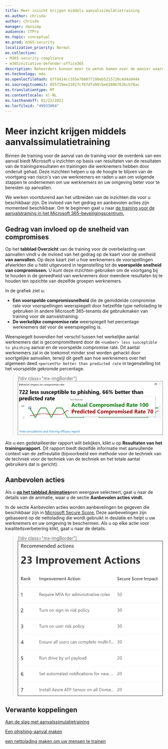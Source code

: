 ```yaml
---
title: Meer inzicht krijgen middels aanvalssimulatietraining
ms.author: chrisda
author: chrisda
manager: dansimp
audience: ITPro
ms.topic: conceptual
ms.prod: m365-security
localization_priority: Normal
ms.collection:
- M365-security-compliance
- m365initiative-defender-office365
description: Beheerders kunnen meer te weten komen over de manier waarop training voor de aanval van de aanval in het Microsoft 365-beveiligingscentrum werknemers beïnvloedt en inzichten kan krijgen uit de resultaten van de controle en training.
ms.technology: mdo
ms.openlocfilehash: b7fd414cc355e768077198eb5215720c4d4a9444
ms.sourcegitcommit: 855719ee21017cf87dfa98cbe62806763bcb78ac
ms.translationtype: MT
ms.contentlocale: nl-NL
ms.lasthandoff: 01/22/2021
ms.locfileid: "49933064"
---
```

# <a name="gain-insights-through-attack-simulation-training"></a>Meer inzicht krijgen middels aanvalssimulatietraining

Binnen de training voor de aanval van de training voor de overdenk van een aanval biedt Microsoft u inzichten op basis van resultaten van de resultaten van de trainingsresultaten en trainingen die werknemers hebben door onderuit gehad. Deze inzichten helpen u op de hoogte te blijven van de voortgang van risico's van uw werknemers en raden u aan om volgende stappen te ondernemen om uw werknemers en uw omgeving beter voor te bereiden op aanvallen.

We werken voortdurend aan het uitbreiden van de inzichten die voor u beschikbaar zijn. De invloed van het gedrag en aanbevolen acties zijn momenteel beschikbaar. Om te beginnen gaat u naar [de training voor de aanvalstraining in het Microsoft 365-beveiligingscentrum.](https://security.microsoft.com/attacksimulator?viewid=overview)

## <a name="behavior-impact-on-compromise-rate"></a>Gedrag van invloed op de snelheid van compromises

Op het **tabblad Overzicht** van de training voor de overbelasting van aanvallen vindt u de invloed van het gedrag op de kaart voor de snelheid **van aanvallen.** Op deze kaart ziet u hoe werknemers de voorspellingen afwerkten die u hebt uitgevoerd in tegenstelling tot de **voorspelde snelheid van compromissen.** U kunt deze inzichten gebruiken om de voortgang bij te houden in de gereedheid van werknemers door meerdere resultaten bij te houden ten opzichte van dezelfde groepen werknemers.

In de grafiek ziet u:

- **Een voorspelde compromissnelheid** die de gemiddelde compromise rate voor voorspellingen weerspiegelt door hetzelfde type nettolading te gebruiken in andere Microsoft 365-tenants die gebruikmaken van training voor de aanvalstraining.
- **De werkelijke compromise rate** weerspiegelt het percentage werknemers dat voor de weerspiegeling is.

Weerspiegelt bovendien het verschil tussen het werkelijke aantal werknemers dat is gecompromitteerd door de `<number> less susceptible to phishing` aanval en de voorspelde compromise rate. Dit aantal werknemers zal in de toekomst minder snel worden gehackt door soortgelijke aanvallen, terwijl dit geeft aan hoe werknemers over het algemeen deed `<percent%> better than predicted rate` in tegenstelling tot het voorspelde gekromde percentage.

> [!div class="mx-imgBorder"]
> ![Overzicht van de behavior impact card op attack-training](../../media/attack-sim-preview-behavior-impact-card.png)

Als u een gedetailleerder rapport wilt bekijken, klikt u op **Resultaten van het trainingsrapport.** Dit rapport biedt dezelfde informatie met aanvullende context van de zelfreulatie (bijvoorbeeld een methode voor de techniek van de techniek voor de techniek van de techniek en het totale aantal gebruikers dat is gericht).

## <a name="recommended-actions"></a>Aanbevolen acties

Als u [ **op het tabblad Animaties**](https://security.microsoft.com/attacksimulator?viewid=simulations)een weergave selecteert, gaat u naar de details van de animatie, waar u de sectie **Aanbevolen acties vindt.**

In de sectie Aanbevolen acties worden aanbevelingen be gegeven die beschikbaar zijn in [Microsoft Secure Score.](https://docs.microsoft.com/microsoft-365/security/mtp/microsoft-secure-score) Deze aanbevelingen zijn gebaseerd op de nettolading die wordt gebruikt in deulatie en helpt u uw werknemers en uw omgeving te beschermen. Als u op elke actie voor kwaliteitsverbetering klikt, gaat u naar de details.

> [!div class="mx-imgBorder"]
> ![Sectie Met aanbevelingen van de training voor de aanvalstraining](../../media/attack-sim-preview-recommended-actions.png)

## <a name="related-links"></a>Verwante koppelingen

[Aan de slag met aanvalssimulatietraining](attack-simulation-training-get-started.md)

[Een phishing-aanval maken](attack-simulation-training.md)

[een nettolading maken om uw mensen te trainen](attack-simulation-training-payloads.md)
